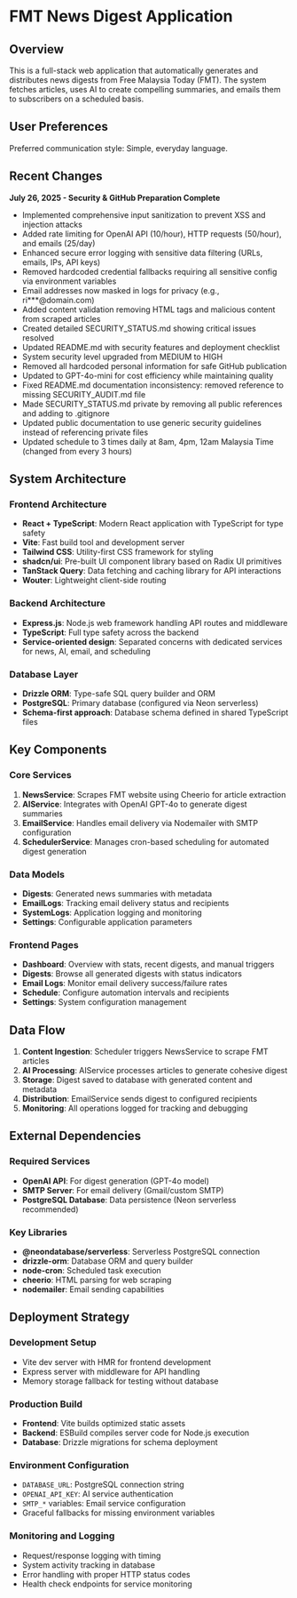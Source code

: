 # FMT News Digest Application

## Overview

This is a full-stack web application that automatically generates and distributes news digests from Free Malaysia Today (FMT). The system fetches articles, uses AI to create compelling summaries, and emails them to subscribers on a scheduled basis.

## User Preferences

Preferred communication style: Simple, everyday language.

## Recent Changes

**July 26, 2025 - Security & GitHub Preparation Complete**
- Implemented comprehensive input sanitization to prevent XSS and injection attacks
- Added rate limiting for OpenAI API (10/hour), HTTP requests (50/hour), and emails (25/day)
- Enhanced secure error logging with sensitive data filtering (URLs, emails, IPs, API keys)
- Removed hardcoded credential fallbacks requiring all sensitive config via environment variables
- Email addresses now masked in logs for privacy (e.g., ri***@domain.com)
- Added content validation removing HTML tags and malicious content from scraped articles
- Created detailed SECURITY_STATUS.md showing critical issues resolved
- Updated README.md with security features and deployment checklist
- System security level upgraded from MEDIUM to HIGH
- Removed all hardcoded personal information for safe GitHub publication
- Updated to GPT-4o-mini for cost efficiency while maintaining quality
- Fixed README.md documentation inconsistency: removed reference to missing SECURITY_AUDIT.md file
- Made SECURITY_STATUS.md private by removing all public references and adding to .gitignore
- Updated public documentation to use generic security guidelines instead of referencing private files
- Updated schedule to 3 times daily at 8am, 4pm, 12am Malaysia Time (changed from every 3 hours)

## System Architecture

### Frontend Architecture
- **React + TypeScript**: Modern React application with TypeScript for type safety
- **Vite**: Fast build tool and development server
- **Tailwind CSS**: Utility-first CSS framework for styling
- **shadcn/ui**: Pre-built UI component library based on Radix UI primitives
- **TanStack Query**: Data fetching and caching library for API interactions
- **Wouter**: Lightweight client-side routing

### Backend Architecture
- **Express.js**: Node.js web framework handling API routes and middleware
- **TypeScript**: Full type safety across the backend
- **Service-oriented design**: Separated concerns with dedicated services for news, AI, email, and scheduling

### Database Layer
- **Drizzle ORM**: Type-safe SQL query builder and ORM
- **PostgreSQL**: Primary database (configured via Neon serverless)
- **Schema-first approach**: Database schema defined in shared TypeScript files

## Key Components

### Core Services
1. **NewsService**: Scrapes FMT website using Cheerio for article extraction
2. **AIService**: Integrates with OpenAI GPT-4o to generate digest summaries
3. **EmailService**: Handles email delivery via Nodemailer with SMTP configuration
4. **SchedulerService**: Manages cron-based scheduling for automated digest generation

### Data Models
- **Digests**: Generated news summaries with metadata
- **EmailLogs**: Tracking email delivery status and recipients
- **SystemLogs**: Application logging and monitoring
- **Settings**: Configurable application parameters

### Frontend Pages
- **Dashboard**: Overview with stats, recent digests, and manual triggers
- **Digests**: Browse all generated digests with status indicators
- **Email Logs**: Monitor email delivery success/failure rates
- **Schedule**: Configure automation intervals and recipients
- **Settings**: System configuration management

## Data Flow

1. **Content Ingestion**: Scheduler triggers NewsService to scrape FMT articles
2. **AI Processing**: AIService processes articles to generate cohesive digest
3. **Storage**: Digest saved to database with generated content and metadata
4. **Distribution**: EmailService sends digest to configured recipients
5. **Monitoring**: All operations logged for tracking and debugging

## External Dependencies

### Required Services
- **OpenAI API**: For digest generation (GPT-4o model)
- **SMTP Server**: For email delivery (Gmail/custom SMTP)
- **PostgreSQL Database**: Data persistence (Neon serverless recommended)

### Key Libraries
- **@neondatabase/serverless**: Serverless PostgreSQL connection
- **drizzle-orm**: Database ORM and query builder
- **node-cron**: Scheduled task execution
- **cheerio**: HTML parsing for web scraping
- **nodemailer**: Email sending capabilities

## Deployment Strategy

### Development Setup
- Vite dev server with HMR for frontend development
- Express server with middleware for API handling
- Memory storage fallback for testing without database

### Production Build
- **Frontend**: Vite builds optimized static assets
- **Backend**: ESBuild compiles server code for Node.js execution
- **Database**: Drizzle migrations for schema deployment

### Environment Configuration
- `DATABASE_URL`: PostgreSQL connection string
- `OPENAI_API_KEY`: AI service authentication
- `SMTP_*` variables: Email service configuration
- Graceful fallbacks for missing environment variables

### Monitoring and Logging
- Request/response logging with timing
- System activity tracking in database
- Error handling with proper HTTP status codes
- Health check endpoints for service monitoring